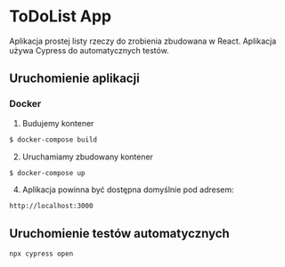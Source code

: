 # ToDoList App

Aplikacja prostej listy rzeczy do zrobienia zbudowana w React.
Aplikacja używa Cypress do automatycznych testów.

## Uruchomienie aplikacji
### Docker
1. Budujemy kontener
```bash
$ docker-compose build 
```
2. Uruchamiamy zbudowany kontener
```bash
$ docker-compose up
```

4. Aplikacja powinna być dostępna domyślnie pod adresem:

```
http://localhost:3000
```

## Uruchomienie testów automatycznych
```
npx cypress open
```